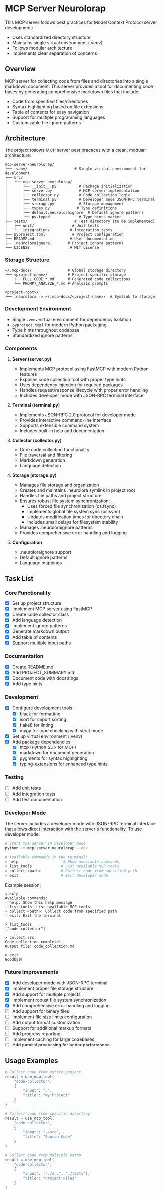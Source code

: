 # MCP Server Neurolorap

This MCP server follows best practices for Model Context Protocol server development:

- Uses standardized directory structure
- Maintains single virtual environment (.venv)
- Follows modular architecture
- Implements clear separation of concerns

## Overview

MCP server for collecting code from files and directories into a single markdown document. This server provides a tool for documenting code bases by generating comprehensive markdown files that include:

- Code from specified files/directories
- Syntax highlighting based on file extensions
- Table of contents for easy navigation
- Support for multiple programming languages
- Customizable file ignore patterns

## Architecture

The project follows MCP server best practices with a clean, modular architecture:

```
mcp-server-neurolorap/
├── .venv/                     # Single virtual environment for development
├── src/
│   └── mcp_server_neurolorap/
│       ├── __init__.py          # Package initialization
│       ├── server.py            # MCP server implementation
│       ├── collector.py         # Code collection logic
│       ├── terminal.py          # Developer mode JSON-RPC terminal
│       ├── storage.py           # Storage management
│       ├── types.py            # Type definitions
│       ├── default.neuroloraignore  # Default ignore patterns
│       └── py.typed             # Type hints marker
├── tests/                     # Test directory (to be implemented)
│   ├── unit/                 # Unit tests
│   └── integration/         # Integration tests
├── pyproject.toml            # Project configuration
├── README.md                # User documentation
├── .neuroloraignore        # Project ignore patterns
└── LICENSE                  # MIT License
```

### Storage Structure

```
~/.mcp-docs/                # Global storage directory
└── <project-name>/         # Project-specific storage
    ├── FULL_CODE_*.md      # Generated code collections
    └── PROMPT_ANALYZE_*.md # Analysis prompts

<project-root>/
└── .neurolora -> ~/.mcp-docs/<project-name>/  # Symlink to storage
```

### Development Environment

- Single `.venv` virtual environment for dependency isolation
- `pyproject.toml` for modern Python packaging
- Type hints throughout codebase
- Standardized ignore patterns

### Components

1. **Server (server.py)**

   - Implements MCP protocol using FastMCP with modern Python features
   - Exposes code collection tool with proper type hints
   - Uses dependency injection for required packages
   - Handles request/response lifecycle with proper error handling
   - Includes developer mode with JSON-RPC terminal interface

2. **Terminal (terminal.py)**

   - Implements JSON-RPC 2.0 protocol for developer mode
   - Provides interactive command-line interface
   - Supports extensible command system
   - Includes built-in help and documentation

3. **Collector (collector.py)**

   - Core code collection functionality
   - File traversal and filtering
   - Markdown generation
   - Language detection

4. **Storage (storage.py)**

   - Manages file storage and organization
   - Creates and maintains .neurolora symlink in project root
   - Handles file paths and project structure
   - Ensures robust file system synchronization:
     - Uses forced file synchronization (os.fsync)
     - Implements global file system sync (os.sync)
     - Updates modification times for directory chain
     - Includes small delays for filesystem stability
   - Manages .neuroloraignore patterns
   - Provides comprehensive error handling and logging

5. **Configuration**
   - .neuroloraignore support
   - Default ignore patterns
   - Language mappings

## Task List

### Core Functionality

- [x] Set up project structure
- [x] Implement MCP server using FastMCP
- [x] Create code collector class
- [x] Add language detection
- [x] Implement ignore patterns
- [x] Generate markdown output
- [x] Add table of contents
- [x] Support multiple input paths

### Documentation

- [x] Create README.md
- [x] Add PROJECT_SUMMARY.md
- [x] Document code with docstrings
- [x] Add type hints

### Development

- [x] Configure development tools
  - [x] black for formatting
  - [x] isort for import sorting
  - [x] flake8 for linting
  - [x] mypy for type checking with strict mode
- [x] Set up virtual environment (.venv)
- [x] Add package dependencies
  - [x] mcp (Python SDK for MCP)
  - [x] markdown for document generation
  - [x] pygments for syntax highlighting
  - [x] typing-extensions for enhanced type hints

### Testing

- [ ] Add unit tests
- [ ] Add integration tests
- [ ] Add test documentation

### Developer Mode

The server includes a developer mode with JSON-RPC terminal interface that allows direct interaction with the server's functionality. To use developer mode:

```bash
# Start the server in developer mode
python -m mcp_server_neurolorap --dev

# Available commands in the terminal:
> help                    # Show available commands
> list_tools             # List available MCP tools
> collect <path>         # Collect code from specified path
> exit                   # Exit developer mode
```

Example session:

```
> help
Available commands:
- help: Show this help message
- list_tools: List available MCP tools
- collect <path>: Collect code from specified path
- exit: Exit the terminal

> list_tools
["code-collector"]

> collect src
Code collection complete!
Output file: code_collection.md

> exit
Goodbye!
```

### Future Improvements

- [x] Add developer mode with JSON-RPC terminal
- [x] Implement proper file storage structure
- [x] Add support for multiple projects
- [x] Implement robust file system synchronization
- [x] Add comprehensive error handling and logging
- [ ] Add support for binary files
- [ ] Implement file size limits configuration
- [ ] Add output format customization
- [ ] Support for additional markup formats
- [ ] Add progress reporting
- [ ] Implement caching for large codebases
- [ ] Add parallel processing for better performance

## Usage Examples

```python
# Collect code from entire project
result = use_mcp_tool(
    "code-collector",
    {
        "input": ".",
        "title": "My Project"
    }
)

# Collect code from specific directory
result = use_mcp_tool(
    "code-collector",
    {
        "input": "./src",
        "title": "Source Code"
    }
)

# Collect code from multiple paths
result = use_mcp_tool(
    "code-collector",
    {
        "input": ["./src", "./tests"],
        "title": "Project Files"
    }
)
```
